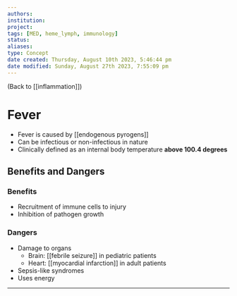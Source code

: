 ```yaml
---
authors: 
institution: 
project: 
tags: [MED, heme_lymph, immunology]
status: 
aliases: 
type: Concept
date created: Thursday, August 10th 2023, 5:46:44 pm
date modified: Sunday, August 27th 2023, 7:55:09 pm
---
```


(Back to [[inflammation]])

# Fever

- Fever is caused by [[endogenous pyrogens]]
- Can be infectious or non-infectious in nature
- Clinically defined as an internal body temperature **above 100.4 degrees**

## Benefits and Dangers
### Benefits
- Recruitment of immune cells to injury
- Inhibition of pathogen growth

### Dangers
- Damage to organs
	- Brain: [[febrile seizure]] in pediatric patients
	- Heart: [[myocardial infarction]] in adult patients
- Sepsis-like syndromes
- Uses energy

---
